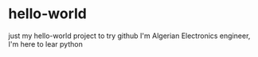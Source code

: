# hello-world
just my hello-world project to try github
I'm Algerian Electronics engineer, I'm here to lear python 
